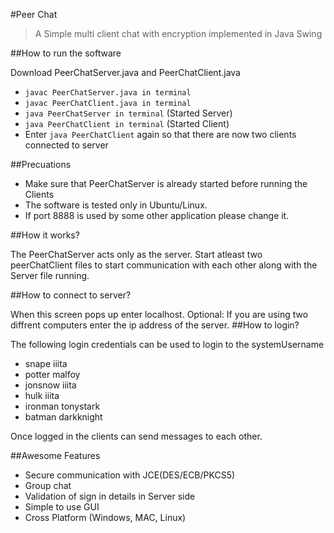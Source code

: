#Peer Chat
> A Simple multi client chat with encryption implemented in Java Swing

##How to run the software

Download PeerChatServer.java and PeerChatClient.java
* `javac PeerChatServer.java in terminal`
* `javac PeerChatClient.java in terminal`
* `java PeerChatServer in terminal` (Started Server)
* `java PeerChatClient in terminal` (Started Client)
* Enter `java PeerChatClient` again so that there are now two clients connected to
server

##Precuations

* Make sure that PeerChatServer is already started before running the Clients
* The software is tested only in Ubuntu/Linux.
* If port 8888 is used by some other application please change it.

##How it works?

The PeerChatServer acts only as the server. Start atleast two peerChatClient files to
start communication with each other along with the Server file running.

##How to connect to server?

When this screen pops up enter localhost.
Optional: If you are using two diffrent computers enter the ip address of the server.
##How to login?

The following login credentials can be used to login to the systemUsername

* snape iiita
* potter malfoy
* jonsnow iiita
* hulk iiita
* ironman tonystark
* batman darkknight

Once logged in the clients can send messages to each other.

##Awesome Features
* Secure communication with JCE(DES/ECB/PKCS5)
* Group chat
* Validation of sign in details in Server side
* Simple to use GUI
* Cross Platform (Windows, MAC, Linux)
